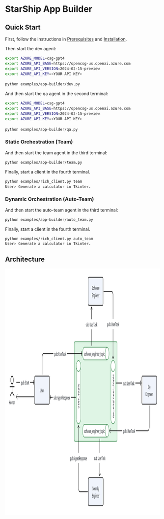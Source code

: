 # StarShip App Builder


## Quick Start

First, follow the instructions in [Prerequisites](../../README.md#prerequisites) and [Installation](../../README.md#installation).

Then start the dev agent:

```bash
export AZURE_MODEL=csg-gpt4
export AZURE_API_BASE=https://opencsg-us.openai.azure.com
export AZURE_API_VERSION=2024-02-15-preview
export AZURE_API_KEY=<YOUR API KEY>

python examples/app-builder/dev.py
```

And then start the qa agent in the second terminal:

```bash
export AZURE_MODEL=csg-gpt4
export AZURE_API_BASE=https://opencsg-us.openai.azure.com
export AZURE_API_VERSION=2024-02-15-preview
export AZURE_API_KEY=<YOUR API KEY>

python examples/app-builder/qa.py
```

### Static Orchestration (Team)
And then start the team agent in the third terminal:

```bash
python examples/app-builder/team.py
```

Finally, start a client in the fourth terminal.

```bash
python examples/rich_client.py team
User> Generate a calculator in Tkinter.
```

### Dynamic Orchestration (Auto-Team)

And then start the auto-team agent in the third terminal:

```bash
python examples/app-builder/auto_team.py
```

Finally, start a client in the fourth terminal.

```bash
python examples/rich_client.py auto_team
User> Generate a calculator in Tkinter.
```

## Architecture

<p align="center">
<img src="app_builder.png" height="800">
</p>
